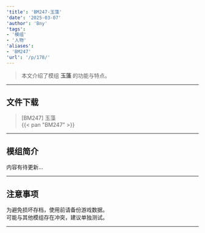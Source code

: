 ```yaml
---
'title': 'BM247-玉藻'
'date': '2025-03-07'
'author': 'Bny'
'tags':
- '模组'
- '人物'
'aliases':
- 'BM247'
'url': '/p/178/'
---
```


> 本文介绍了模组 **玉藻** 的功能与特点。

---

## 文件下载

> [BM247] 玉藻  
{{< pan "BM247" >}}  

---

## 模组简介

>  
内容有待更新...  

---

## 注意事项

>  
为避免损坏存档，使用前请备份游戏数据。  
可能与其他模组存在冲突，建议单独测试。  

---

